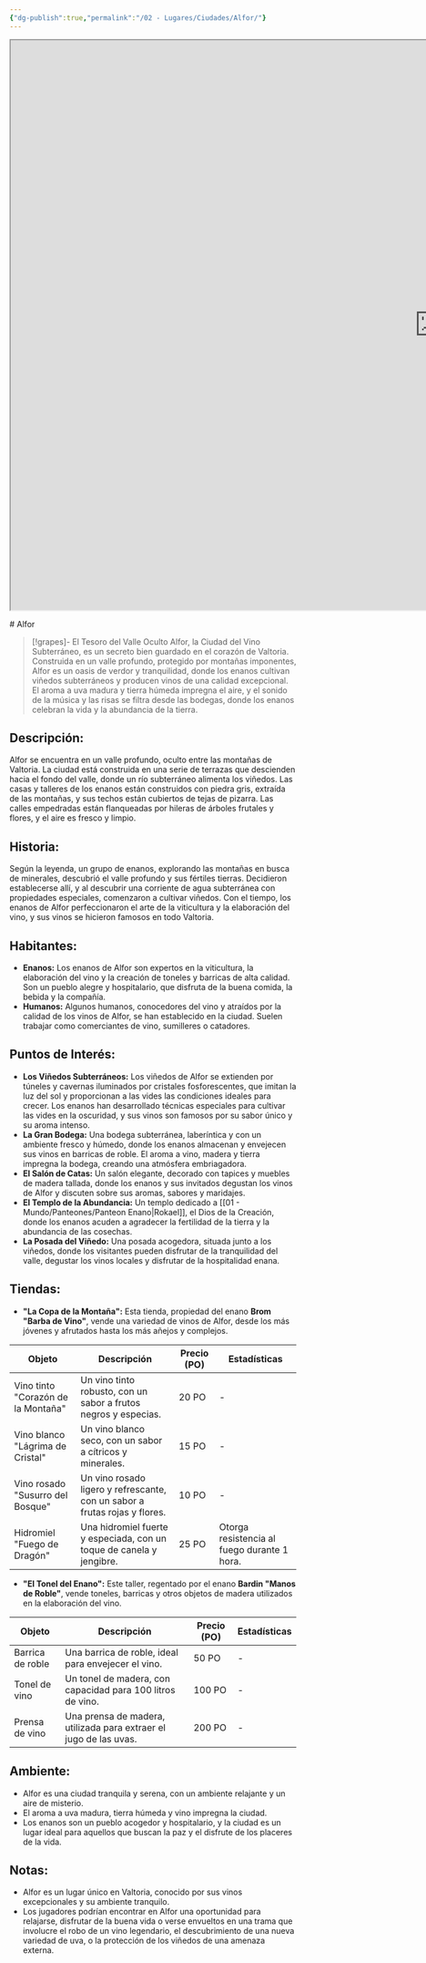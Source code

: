 ```yaml
---
{"dg-publish":true,"permalink":"/02 - Lugares/Ciudades/Alfor/"}
---
```


<p><span><iframe height="1000" width="1500" src="https://watabou.github.io/city-generator/?size=60&amp;seed=500&amp;name=Alfor&amp;population=600000&amp;citadel=0&amp;urban_castle=1&amp;plaza=0&amp;temple=0&amp;walls=0&amp;shantytown=0&amp;coast=0&amp;river=0&amp;greens=1&amp;hub=0" sandbox="allow-forms allow-presentation allow-same-origin allow-scripts allow-modals"></iframe></span></p>
# Alfor

> [!grapes]-  El Tesoro del Valle Oculto
> Alfor,  la Ciudad del Vino Subterráneo,  es un secreto bien guardado en el corazón de Valtoria.  Construida en un valle profundo,  protegido por montañas imponentes,  Alfor es un oasis de verdor y tranquilidad,  donde los enanos cultivan viñedos subterráneos y producen vinos de una calidad excepcional.  El aroma a uva madura y tierra húmeda impregna el aire,  y el sonido de la música y las risas se filtra desde las bodegas,  donde los enanos celebran la vida y la abundancia de la tierra.

## Descripción:

Alfor se encuentra en un valle profundo,  oculto entre las montañas de Valtoria.   La ciudad está construida en una serie de terrazas que descienden hacia el fondo del valle,  donde un río subterráneo alimenta los viñedos.  Las casas y talleres de los enanos están construidos con piedra gris,  extraída de las montañas,  y sus techos están cubiertos de tejas de pizarra.  Las calles empedradas están flanqueadas por hileras de árboles frutales y flores,  y el aire es fresco y limpio.

## Historia:

Según la leyenda,  un grupo de enanos,  explorando las montañas en busca de minerales,  descubrió el valle profundo y sus fértiles tierras.  Decidieron establecerse allí,  y al descubrir una corriente de agua subterránea con propiedades especiales,  comenzaron a cultivar viñedos.  Con el tiempo,  los enanos de Alfor perfeccionaron el arte de la viticultura y la elaboración del vino,  y sus vinos se hicieron famosos en todo Valtoria.

## Habitantes:

* **Enanos:**  Los enanos de Alfor son expertos en la viticultura,  la elaboración del vino y la  creación de toneles y barricas de alta calidad.  Son un pueblo alegre y hospitalario,  que disfruta de la buena comida,  la bebida y la compañía.  
* **Humanos:**  Algunos humanos,  conocedores del vino y atraídos por la calidad de los vinos de Alfor,  se han establecido en la ciudad.  Suelen trabajar como comerciantes de vino,  sumilleres o catadores.

## Puntos de Interés:

* **Los Viñedos Subterráneos:**  Los viñedos de Alfor se extienden por túneles y cavernas iluminados por cristales fosforescentes,  que imitan la luz del sol y proporcionan a las vides las condiciones ideales para crecer.  Los enanos han desarrollado técnicas especiales para cultivar las vides en la oscuridad,  y sus vinos son famosos por su sabor único y su aroma intenso.
* **La Gran Bodega:**  Una bodega subterránea,  laberíntica y con un ambiente fresco y húmedo,  donde los enanos almacenan y envejecen sus vinos en barricas de roble.  El aroma a vino,  madera y tierra impregna la bodega,  creando una atmósfera embriagadora.
* **El Salón de Catas:**  Un salón elegante,  decorado con tapices y muebles de madera tallada,  donde los enanos y sus invitados degustan los vinos de Alfor y discuten sobre sus aromas,  sabores y maridajes.
* **El Templo de la Abundancia:**  Un templo dedicado a [[01 - Mundo/Panteones/Panteon Enano\|Rokael]],  el Dios de la Creación,  donde los enanos acuden a agradecer la fertilidad de la tierra y la abundancia de las cosechas.
* **La Posada del Viñedo:**  Una posada acogedora,  situada junto a los viñedos,  donde los visitantes pueden disfrutar de la tranquilidad del valle,  degustar los vinos locales y disfrutar de la hospitalidad enana.

## Tiendas:

* **"La Copa de la Montaña":**  Esta tienda,  propiedad del enano **Brom "Barba de Vino"**,  vende una variedad de vinos de Alfor,  desde los más jóvenes y afrutados hasta los más añejos y complejos.

| Objeto | Descripción | Precio (PO) | Estadísticas |
|---|---|---|---|
| Vino tinto "Corazón de la Montaña" |  Un vino tinto robusto,  con un sabor a frutos negros y especias. | 20 PO | - |
| Vino blanco "Lágrima de Cristal" |  Un vino blanco seco,  con un sabor a cítricos y minerales. | 15 PO | - |
| Vino rosado "Susurro del Bosque" |  Un vino rosado ligero y refrescante,  con un sabor a frutas rojas y flores. | 10 PO | - |
| Hidromiel "Fuego de Dragón" |  Una hidromiel fuerte y especiada,  con un toque de canela y jengibre. | 25 PO | Otorga resistencia al fuego durante 1 hora. |


* **"El Tonel del Enano":**  Este taller,  regentado por el enano **Bardin "Manos de Roble"**,  vende toneles,  barricas y otros objetos de madera utilizados en la elaboración del vino.

| Objeto | Descripción | Precio (PO) | Estadísticas |
|---|---|---|---|
| Barrica de roble |  Una barrica de roble,  ideal para envejecer el vino. | 50 PO | - |
| Tonel de vino |  Un tonel de madera,  con capacidad para 100 litros de vino. | 100 PO | - |
| Prensa de vino |  Una prensa de madera,  utilizada para extraer el jugo de las uvas. | 200 PO | - |

## Ambiente:

* Alfor es una ciudad tranquila y serena,  con un ambiente relajante y un aire de misterio.  
* El aroma a uva madura,  tierra húmeda y vino impregna la ciudad.  
* Los enanos son un pueblo acogedor y hospitalario,  y la ciudad es un lugar ideal para aquellos que buscan la paz y el disfrute de los placeres de la vida.

## Notas:

* Alfor es un lugar único en Valtoria,  conocido por sus vinos excepcionales y su ambiente tranquilo.  
* Los jugadores podrían encontrar en Alfor una oportunidad para relajarse,  disfrutar de la buena vida o verse envueltos en una trama que involucre el robo de un vino legendario,  el descubrimiento de una nueva variedad de uva,  o la protección de los viñedos de una amenaza externa.

